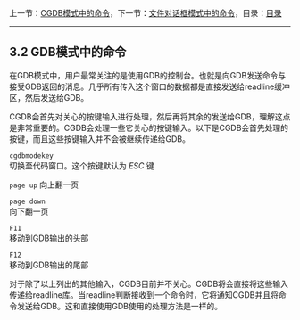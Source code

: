 上一节：[CGDB模式中的命令](<3.1.md>)，下一节：[文件对话框模式中的命令](<3.3.md>)，目录：[目录](<contents.md>)

----------

3.2 GDB模式中的命令
-----------------

在GDB模式中，用户最常关注的是使用GDB的控制台。也就是向GDB发送命令与接受GDB返回的消息。几乎所有传入这个窗口的数据都是直接发送给readline缓冲区，然后发送给GDB。

CGDB会首先对关心的按键输入进行处理，然后再将其余的发送给GDB，理解这点是非常重要的。CGDB会处理一些它关心的按键输入。以下是CGDB会首先处理的按键，而且这些按键输入并不会被继续传递给GDB。

`cgdbmodekey`  
切换至代码窗口。这个按键默认为 *ESC* 键

`page up`
向上翻一页

`page down`  
向下翻一页

`F11`  
移动到GDB输出的头部

`F12`  
移动到GDB输出的尾部

对于除了以上列出的其他输入，CGDB目前并不关心。CGDB将会直接将这些输入传递给readline库。当readline判断接收到一个命令时，它将通知CGDB并且将命令发送给GDB。这和直接使用GDB使用的处理方法是一样的。
